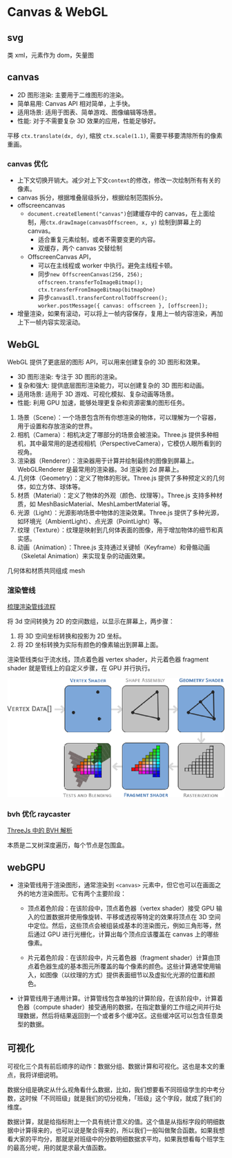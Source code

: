 # Canvas & WebGL

## svg

类 xml，元素作为 dom，矢量图

## canvas

- 2D 图形渲染: 主要用于二维图形的渲染。
- 简单易用: Canvas API 相对简单，上手快。
- 适用场景: 适用于图表、简单游戏、图像编辑等场景。
- 性能: 对于不需要复杂 3D 效果的应用，性能足够好。

平移 `ctx.translate(dx, dy)`, 缩放 `ctx.scale(1.1)`, 需要平移要清除所有的像素重画。

### canvas 优化

- 上下文切换开销大。减少对上下文`context`的修改，修改一次绘制所有有关的像素。
- canvas 拆分，根据堆叠层级拆分，根据绘制范围拆分。
- offscreencanvas
  - `document.createElement("canvas")`创建缓存中的 canvas，在上面绘制，用`ctx.drawImage(canvasOffscreen, x, y)` 绘制到屏幕上的 canvas。
    - 适合重复元素绘制，或者不需要变更的内容。
    - 双缓存，两个 canvas 交替绘制
  - OffscreenCanvas API，
    - 可以在主线程或 worker 中执行。避免主线程卡顿。
    - 同步`new OffscreenCanvas(256, 256); offscreen.transferToImageBitmap(); ctx.transferFromImageBitmap(bitmapOne)`
    - 异步`canvasEl.transferControlToOffscreen(); worker.postMessage({ canvas: offscreen }, [offscreen]);`
- 增量渲染，如果有滚动，可以将上一帧内容保存，复用上一帧内容渲染，再加上下一帧内容实现滚动。

## WebGL

WebGL 提供了更底层的图形 API，可以用来创建复杂的 3D 图形和效果。

- 3D 图形渲染: 专注于 3D 图形的渲染。
- 复杂和强大: 提供底层图形渲染能力，可以创建复杂的 3D 图形和动画。
- 适用场景: 适用于 3D 游戏、可视化模拟、复杂动画等场景。
- 性能: 利用 GPU 加速，能够处理更复杂和资源密集的图形任务。

1. 场景（Scene）：一个场景包含所有你想渲染的物体，可以理解为一个容器，用于设置和存放渲染的世界。
2. 相机（Camera）：相机决定了哪部分的场景会被渲染。Three.js 提供多种相机，其中最常用的是透视相机（PerspectiveCamera），它模仿人眼所看到的视角。
3. 渲染器（Renderer）：渲染器用于计算并绘制最终的图像到屏幕上。WebGLRenderer 是最常用的渲染器。3d 渲染到 2d 屏幕上。
4. 几何体（Geometry）：定义了物体的形状。Three.js 提供了多种预定义的几何体，如立方体、球体等。
5. 材质（Material）：定义了物体的外观（颜色、纹理等）。Three.js 支持多种材质，如 MeshBasicMaterial、MeshLambertMaterial 等。
6. 光源（Light）：光源影响场景中物体的渲染效果。Three.js 提供了多种光源，如环境光（AmbientLight）、点光源（PointLight）等。
7. 纹理（Texture）：纹理是映射到几何体表面的图像，用于增加物体的细节和真实感。
8. 动画（Animation）：Three.js 支持通过关键帧（Keyframe）和骨骼动画（Skeletal Animation）来实现复杂的动画效果。

几何体和材质共同组成 mesh

### 渲染管线

[梳理渲染管线流程](https://zhuanlan.zhihu.com/p/465212097?utm_id=0)

将 3d 空间转换为 2D 的空间数组，以显示在屏幕上，两步骤：

1. 将 3D 空间坐标转换和投影为 2D 坐标。
2. 将 2D 坐标转换为实际有颜色的像素输出到屏幕上面。

渲染管线类似于流水线，顶点着色器 vertex shader，片元着色器 fragment shader 就是管线上的自定义步骤，在 GPU 并行执行。

![graphic pipeline](/images/graphic-pipeline.png)

### bvh 优化 raycaster

[ThreeJs 中的 BVH 解析](https://zhuanlan.zhihu.com/p/566945215)

本质是二叉树深度遍历，每个节点是包围盒。

## webGPU

- 渲染管线用于渲染图形，通常渲染到 `<canvas>` 元素中，但它也可以在画面之外的地方渲染图形。它有两个主要阶段：

  - 顶点着色阶段：在该阶段中，顶点着色器（vertex shader）接受 GPU 输入的位置数据并使用像旋转、平移或透视等特定的效果将顶点在 3D 空间中定位。然后，这些顶点会被组装成基本的渲染图元，例如三角形等，然后通过 GPU 进行光栅化，计算出每个顶点应该覆盖在 canvas 上的哪些像素。

  - 片元着色阶段：在该阶段中，片元着色器（fragment shader）计算由顶点着色器生成的基本图元所覆盖的每个像素的颜色。这些计算通常使用输入，如图像（以纹理的方式）提供表面细节以及虚拟化光源的位置和颜色。

- 计算管线用于通用计算。计算管线包含单独的计算阶段，在该阶段中，计算着色器（compute shader）接受通用的数据，在指定数量的工作组之间并行处理数据，然后将结果返回到一个或者多个缓冲区。这些缓冲区可以包含任意类型的数据。

## 可视化

可视化三个具有前后顺序的动作：数据分组、数据计算和可视化。这也是本文的重点，我将详细说明。

数据分组是确定从什么视⻆看什么数据，比如，我们想要看不同班级学生的中考分数，这时候「不同班级」就是我们的切分视⻆，「班级」这个字段，就成了我们的维度。

数据计算，就是给指标附上一个具有统计意义的值。这个值是从指标字段的明细数据中计算得来的，也可以说是聚合得来的，所以我们一般叫做聚合函数。如果我想看大家的平均分，那就是对班级中的分数明细数据求平均，如果我想看每个班学生的最高分呢，用的就是求最大值函数。
